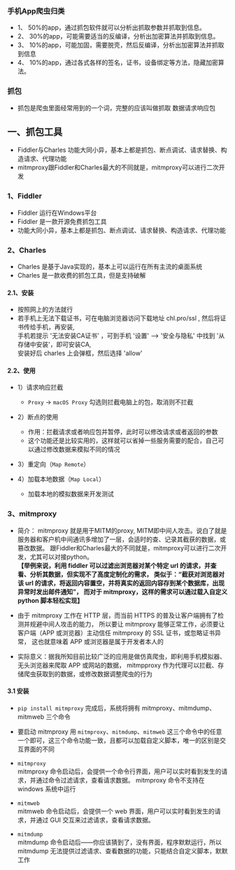 ### 手机App爬虫归类
- 1、 50%的app，通过抓包软件就可以分析出抓取参数并抓取到信息。
- 2、 30%的app，可能需要适当的反编译，分析出加密算法并抓取到信息。
- 3、 10%的app，可能加固，需要脱壳，然后反编译，分析出加密算法并抓取到信息
- 4、 10%的app，通过各式各样的签名，证书，设备绑定等方法，隐藏加密算法。

### 抓包
- 抓包是爬虫里面经常用到的一个词，完整的应该叫做抓取 数据请求响应包

## 一、抓包工具
- Fiddler与Charles 功能大同小异，基本上都是抓包、断点调试、请求替换、构造请求、代理功能
- mitmproxy跟Fiddler和Charles最大的不同就是，mitmproxy可以进行二次开发

### 1、Fiddler
- Fiddler 运行在Windows平台
- Fiddler 是一款开源免费抓包工具
- 功能大同小异，基本上都是抓包、断点调试、请求替换、构造请求、代理功能

### 2、Charles
- Charles 是基于Java实现的，基本上可以运行在所有主流的桌面系统
- Charles 是一款收费的抓包工具，但是支持破解
#### 2.1、安装
- 按照网上的方法就行
- 若手机上无法下载证书，可在电脑浏览器访问下载地址 chl.pro/ssl , 然后将证书传给手机，再安装,  
  手机若提示 '无法安装CA证书' ，可到手机 '设置' --> '安全与隐私' 中找到 '从存储中安装'，即可安装CA,  
  安装好后 charles 上会弹框，然后选择 'allow'
#### 2.2、使用
- 1）请求响应拦截
  - `Proxy` -> `macOS Proxy`  勾选则拦截电脑上的包，取消则不拦截
- 2）断点的使用
  - 作用：拦截请求或者响应包并暂停，此时可以修改请求或者返回的参数
  - 这个功能还是比较实用的，这样就可以省掉一些服务需要的配合，自己可以通过修改数据来模拟不同的情况
  
- 3）重定向（`Map Remote`）
- 4）加载本地数据（`Map Local`）
  - 加载本地的模拟数据来开发测试
  
### 3、mitmproxy
- 简介： mitmproxy 就是用于MITM的proxy, MITM即中间人攻击。说白了就是服务器和客户机中间通讯多增加了一层，会适时的查、记录其截获的数据，或篡改数据。
  跟Fiddler和Charles最大的不同就是，mitmproxy可以进行二次开发，尤其可以对接python。  
  **【举例来说，利用 fiddler 可以过滤出浏览器对某个特定 url 的请求，并查看、分析其数据，但实现不了高度定制化的需求，
  类似于：“截获对浏览器对该 url 的请求，将返回内容置空，并将真实的返回内容存到某个数据库，出现异常时发出邮件通知”，
  而对于 mitmproxy，这样的需求可以通过载入自定义 python 脚本轻松实现】**
  
- 由于 mitmproxy 工作在 HTTP 层，而当前 HTTPS 的普及让客户端拥有了检测并规避中间人攻击的能力，
  所以要让 mitmproxy 能够正常工作，必须要让客户端（APP 或浏览器）主动信任 mitmproxy 的 SSL 证书，或忽略证书异常，
  这也就意味着 APP 或浏览器是属于开发者本人的
  
- 实际意义：据我所知目前比较广泛的应用是做仿真爬虫，即利用手机模拟器、无头浏览器来爬取 APP 或网站的数据，
  mitmpproxy 作为代理可以拦截、存储爬虫获取到的数据，或修改数据调整爬虫的行为
  
#### 3.1 安装
- `pip install mitmproxy` 完成后，系统将拥有 mitmproxy、mitmdump、mitmweb 三个命令
- 要启动 mitmproxy 用 `mitmproxy`、`mitmdump`、`mitmweb` 这三个命令中的任意一个即可，这三个命令功能一致，且都可以加载自定义脚本，唯一的区别是交互界面的不同
- `mitmproxy`    
  mitmproxy 命令启动后，会提供一个命令行界面，用户可以实时看到发生的请求，并通过命令过滤请求，查看请求数据。
  mitmproxy 命令不支持在 windows 系统中运行
  
- `mitmweb`  
  mitmweb 命令启动后，会提供一个 web 界面，用户可以实时看到发生的请求，并通过 GUI 交互来过滤请求，查看请求数据。
  
- `mitmdump`  
  mitmdump 命令启动后——你应该猜到了，没有界面，程序默默运行，所以 mitmdump 无法提供过滤请求、查看数据的功能，只能结合自定义脚本，默默工作